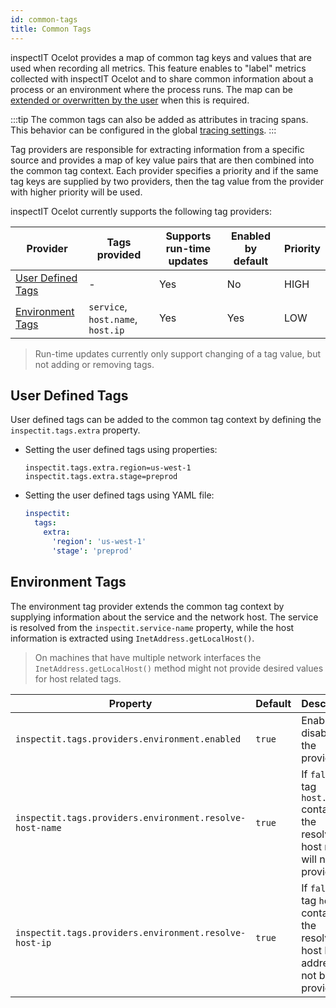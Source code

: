 ```yaml
---
id: common-tags
title: Common Tags
---
```


inspectIT Ocelot provides a map of common tag keys and values that are used when recording all metrics.
This feature enables to "label" metrics collected with inspectIT Ocelot and to share common information about a process or an environment where the process runs.
The map can be [extended or overwritten by the user](#user-defined-tags) when this is required.

:::tip
The common tags can also be added as attributes in tracing spans.
This behavior can be configured in the global [tracing settings](tracing/tracing.md#common-tags-as-attributes).
:::

Tag providers are responsible for extracting information from a specific source and provides a map of key value pairs that are then combined into the common tag context.
Each provider specifies a priority and if the same tag keys are supplied by two providers, then the tag value from the provider with higher priority will be used.

inspectIT Ocelot currently supports the following tag providers:

| Provider                                | Tags provided                     | Supports run-time updates | Enabled by default | Priority |
|-----------------------------------------|-----------------------------------|---------------------------|--------------------|----------|
| [User Defined Tags](#user-defined-tags) | -                                 | Yes                       | No                 | HIGH     |
| [Environment Tags](#environment-tags)   | `service`, `host.name`, `host.ip` | Yes                       | Yes                | LOW      |

> Run-time updates currently only support changing of a tag value, but not adding or removing tags.

## User Defined Tags

User defined tags can be added to the common tag context by defining the `inspectit.tags.extra` property.

* Setting the user defined tags using properties:
   ```properties
   inspectit.tags.extra.region=us-west-1
   inspectit.tags.extra.stage=preprod
   ```

* Setting the user defined tags using YAML file:
   ```YAML
   inspectit:
     tags:
       extra:
         'region': 'us-west-1'
         'stage': 'preprod'
   ```

## Environment Tags

The environment tag provider extends the common tag context by supplying information about the service and the network host.
The service is resolved from the `inspectit.service-name` property, while the host information is extracted using `InetAddress.getLocalHost()`.

> On machines that have multiple network interfaces the `InetAddress.getLocalHost()` method might not provide desired values for host related tags.

| Property                                                 | Default | Description                                                                                 |
|----------------------------------------------------------|---------|---------------------------------------------------------------------------------------------|
| `inspectit.tags.providers.environment.enabled`           | `true`  | Enables or disables the provider.                                                           |
| `inspectit.tags.providers.environment.resolve-host-name` | `true`  | If `false`, the tag `host.name` containing the resolved host name will not be provided.     |
| `inspectit.tags.providers.environment.resolve-host-ip`   | `true`  | If `false`, the tag `host.ip` containing the resolved host IP address will not be provided. |